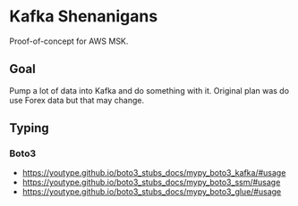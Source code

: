 # Kafka Shenanigans

Proof-of-concept for AWS MSK.

## Goal

Pump a lot of data into Kafka and do something with it. Original plan was do use Forex data but that may change.

## Typing

### Boto3

- https://youtype.github.io/boto3_stubs_docs/mypy_boto3_kafka/#usage
- https://youtype.github.io/boto3_stubs_docs/mypy_boto3_ssm/#usage
- https://youtype.github.io/boto3_stubs_docs/mypy_boto3_glue/#usage
